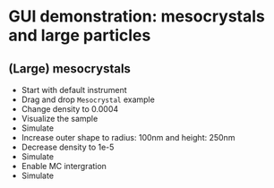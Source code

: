 # GUI demonstration: mesocrystals and large particles

## (Large) mesocrystals

* Start with default instrument
* Drag and drop `Mesocrystal` example
* Change density to 0.0004
* Visualize the sample
* Simulate
* Increase outer shape to radius: 100nm and height: 250nm
* Decrease density to 1e-5
* Simulate
* Enable MC intergration
* Simulate